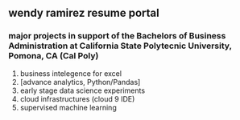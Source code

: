 ## wendy ramirez resume portal
### major projects in support of the Bachelors of Business Administration at California State Polytecnic University, Pomona, CA (Cal Poly)
1. business intelegence for excel
2. [advance analytics, Python/Pandas] 
3. early stage data science experiments
4. cloud infrastructures (cloud 9 IDE)
5. supervised machine learning
